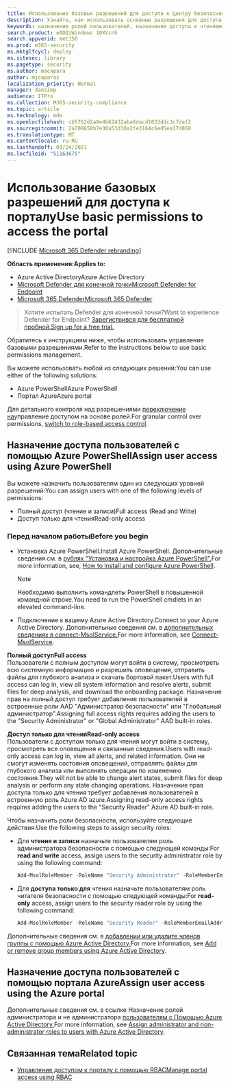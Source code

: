 ```yaml
---
title: Использование базовых разрешений для доступа к Центру безопасности Защитника Майкрософт
description: Узнайте, как использовать основные разрешения для доступа к порталу Microsoft Defender для конечных точек.
keywords: назначение ролей пользователей, назначение доступа к чтением и записи, назначение доступа только для чтения, пользователя, ролей пользователей, ролей
search.product: eADQiWindows 10XVcnh
search.appverid: met150
ms.prod: m365-security
ms.mktglfcycl: deploy
ms.sitesec: library
ms.pagetype: security
ms.author: macapara
author: mjcaparas
localization_priority: Normal
manager: dansimp
audience: ITPro
ms.collection: M365-security-compliance
ms.topic: article
ms.technology: mde
ms.openlocfilehash: cb5762d2a9e4b62432aba6dacd1033ddc3c7daf2
ms.sourcegitcommit: 2a708650b7e30a53d10a2fe3164c6ed5ea37d868
ms.translationtype: MT
ms.contentlocale: ru-RU
ms.lasthandoff: 03/24/2021
ms.locfileid: "51163675"
---
```

# <a name="use-basic-permissions-to-access-the-portal"></a><span data-ttu-id="c98c4-104">Использование базовых разрешений для доступа к порталу</span><span class="sxs-lookup"><span data-stu-id="c98c4-104">Use basic permissions to access the portal</span></span>

[!INCLUDE [Microsoft 365 Defender rebranding](../../includes/microsoft-defender.md)]

<span data-ttu-id="c98c4-105">**Область применения:**</span><span class="sxs-lookup"><span data-stu-id="c98c4-105">**Applies to:**</span></span>
- <span data-ttu-id="c98c4-106">Azure Active Directory</span><span class="sxs-lookup"><span data-stu-id="c98c4-106">Azure Active Directory</span></span>
- [<span data-ttu-id="c98c4-107">Microsoft Defender для конечной точки</span><span class="sxs-lookup"><span data-stu-id="c98c4-107">Microsoft Defender for Endpoint</span></span>](https://go.microsoft.com/fwlink/p/?linkid=2154037)
- [<span data-ttu-id="c98c4-108">Microsoft 365 Defender</span><span class="sxs-lookup"><span data-stu-id="c98c4-108">Microsoft 365 Defender</span></span>](https://go.microsoft.com/fwlink/?linkid=2118804)

> <span data-ttu-id="c98c4-109">Хотите испытать Defender для конечной точки?</span><span class="sxs-lookup"><span data-stu-id="c98c4-109">Want to experience Defender for Endpoint?</span></span> [<span data-ttu-id="c98c4-110">Зарегистрився для бесплатной пробной.</span><span class="sxs-lookup"><span data-stu-id="c98c4-110">Sign up for a free trial.</span></span>](https://www.microsoft.com/microsoft-365/windows/microsoft-defender-atp?ocid=docs-wdatp-basicaccess-abovefoldlink)

<span data-ttu-id="c98c4-111">Обратитесь к инструкциям ниже, чтобы использовать управление базовыми разрешениями.</span><span class="sxs-lookup"><span data-stu-id="c98c4-111">Refer to the instructions below to use basic permissions management.</span></span>

<span data-ttu-id="c98c4-112">Вы можете использовать любой из следующих решений:</span><span class="sxs-lookup"><span data-stu-id="c98c4-112">You can use either of the following solutions:</span></span>
- <span data-ttu-id="c98c4-113">Azure PowerShell</span><span class="sxs-lookup"><span data-stu-id="c98c4-113">Azure PowerShell</span></span>
- <span data-ttu-id="c98c4-114">Портал Azure</span><span class="sxs-lookup"><span data-stu-id="c98c4-114">Azure portal</span></span>

<span data-ttu-id="c98c4-115">Для детального контроля над разрешениями [переключение на](rbac.md)управление доступом на основе ролей.</span><span class="sxs-lookup"><span data-stu-id="c98c4-115">For granular control over permissions, [switch to role-based access control](rbac.md).</span></span>

## <a name="assign-user-access-using-azure-powershell"></a><span data-ttu-id="c98c4-116">Назначение доступа пользователей с помощью Azure PowerShell</span><span class="sxs-lookup"><span data-stu-id="c98c4-116">Assign user access using Azure PowerShell</span></span>
<span data-ttu-id="c98c4-117">Вы можете назначить пользователям один из следующих уровней разрешений:</span><span class="sxs-lookup"><span data-stu-id="c98c4-117">You can assign users with one of the following levels of permissions:</span></span>
- <span data-ttu-id="c98c4-118">Полный доступ (чтение и записи)</span><span class="sxs-lookup"><span data-stu-id="c98c4-118">Full access (Read and Write)</span></span>
- <span data-ttu-id="c98c4-119">Доступ только для чтения</span><span class="sxs-lookup"><span data-stu-id="c98c4-119">Read-only access</span></span>

### <a name="before-you-begin"></a><span data-ttu-id="c98c4-120">Перед началом работы</span><span class="sxs-lookup"><span data-stu-id="c98c4-120">Before you begin</span></span>

- <span data-ttu-id="c98c4-121">Установка Azure PowerShell.</span><span class="sxs-lookup"><span data-stu-id="c98c4-121">Install Azure PowerShell.</span></span> <span data-ttu-id="c98c4-122">Дополнительные сведения см. в [рублях "Установка и настройка Azure PowerShell".](https://azure.microsoft.com/documentation/articles/powershell-install-configure/)</span><span class="sxs-lookup"><span data-stu-id="c98c4-122">For more information, see, [How to install and configure Azure PowerShell](https://azure.microsoft.com/documentation/articles/powershell-install-configure/).</span></span><br>

    > [!NOTE]
    > <span data-ttu-id="c98c4-123">Необходимо выполнить командлеты PowerShell в повышенной командной строке.</span><span class="sxs-lookup"><span data-stu-id="c98c4-123">You need to run the PowerShell cmdlets in an elevated command-line.</span></span>

- <span data-ttu-id="c98c4-124">Подключение к вашему Azure Active Directory.</span><span class="sxs-lookup"><span data-stu-id="c98c4-124">Connect to your Azure Active Directory.</span></span> <span data-ttu-id="c98c4-125">Дополнительные сведения см. в [дополнительных сведениях в connect-MsolService.](https://docs.microsoft.com/powershell/module/msonline/connect-msolservice?view=azureadps-1.0&preserve-view=true)</span><span class="sxs-lookup"><span data-stu-id="c98c4-125">For more information, see [Connect-MsolService](https://docs.microsoft.com/powershell/module/msonline/connect-msolservice?view=azureadps-1.0&preserve-view=true).</span></span>

<span data-ttu-id="c98c4-126">**Полный доступ**</span><span class="sxs-lookup"><span data-stu-id="c98c4-126">**Full access**</span></span> <br>
<span data-ttu-id="c98c4-127">Пользователи с полным доступом могут войти в систему, просмотреть всю системную информацию и разрешить оповещения, отправить файлы для глубокого анализа и скачать бортовой пакет.</span><span class="sxs-lookup"><span data-stu-id="c98c4-127">Users with full access can log in, view all system information and resolve alerts, submit files for deep analysis, and download the onboarding package.</span></span>
<span data-ttu-id="c98c4-128">Назначение прав на полный доступ требует добавления пользователей в встроенные роли AAD "Администратор безопасности" или "Глобальный администратор".</span><span class="sxs-lookup"><span data-stu-id="c98c4-128">Assigning full access rights requires adding the users to the "Security Administrator" or "Global Administrator" AAD built-in roles.</span></span>

<span data-ttu-id="c98c4-129">**Доступ только для чтения**</span><span class="sxs-lookup"><span data-stu-id="c98c4-129">**Read-only access**</span></span> <br>
<span data-ttu-id="c98c4-130">Пользователи с доступом только для чтения могут войти в систему, просмотреть все оповещения и связанные сведения.</span><span class="sxs-lookup"><span data-stu-id="c98c4-130">Users with read-only access can log in, view all alerts, and related information.</span></span>
<span data-ttu-id="c98c4-131">Они не смогут изменять состояния оповещений, отправлять файлы для глубокого анализа или выполнять операции по изменению состояния.</span><span class="sxs-lookup"><span data-stu-id="c98c4-131">They will not be able to change alert states, submit files for deep analysis or perform any state changing operations.</span></span>
<span data-ttu-id="c98c4-132">Назначение прав доступа только для чтения требует добавления пользователей в встроенную роль Azure AD azure.</span><span class="sxs-lookup"><span data-stu-id="c98c4-132">Assigning read-only access rights requires adding the users to the "Security Reader" Azure AD built-in role.</span></span>

<span data-ttu-id="c98c4-133">Чтобы назначить роли безопасности, используйте следующие действия:</span><span class="sxs-lookup"><span data-stu-id="c98c4-133">Use the following steps to assign security roles:</span></span>

- <span data-ttu-id="c98c4-134">Для **чтения и записи** назначьте пользователям роль администратора безопасности с помощью следующей команды:</span><span class="sxs-lookup"><span data-stu-id="c98c4-134">For **read and write** access, assign users to the security administrator role by using the following command:</span></span>

  ```PowerShell
  Add-MsolRoleMember -RoleName "Security Administrator" -RoleMemberEmailAddress "secadmin@Contoso.onmicrosoft.com"
  ```
  
- <span data-ttu-id="c98c4-135">Для **доступа только для** чтения назначьте пользователям роль читателя безопасности с помощью следующей команды:</span><span class="sxs-lookup"><span data-stu-id="c98c4-135">For **read-only** access, assign users to the security reader role by using the following command:</span></span>

  ```PowerShell
  Add-MsolRoleMember -RoleName "Security Reader" -RoleMemberEmailAddress "reader@Contoso.onmicrosoft.com"
  ```

<span data-ttu-id="c98c4-136">Дополнительные сведения см. в [добавлении или удалите членов группы с помощью Azure Active Directory.](https://docs.microsoft.com/azure/active-directory/fundamentals/active-directory-groups-members-azure-portal)</span><span class="sxs-lookup"><span data-stu-id="c98c4-136">For more information, see [Add or remove group members using Azure Active Directory](https://docs.microsoft.com/azure/active-directory/fundamentals/active-directory-groups-members-azure-portal).</span></span>

## <a name="assign-user-access-using-the-azure-portal"></a><span data-ttu-id="c98c4-137">Назначение доступа пользователей с помощью портала Azure</span><span class="sxs-lookup"><span data-stu-id="c98c4-137">Assign user access using the Azure portal</span></span>

<span data-ttu-id="c98c4-138">Дополнительные сведения см. в ссылке Назначение ролей администратора и не администратора [пользователям с Помощью Azure Active Directory.](https://docs.microsoft.com/azure/active-directory/fundamentals/active-directory-users-assign-role-azure-portal)</span><span class="sxs-lookup"><span data-stu-id="c98c4-138">For more information, see [Assign administrator and non-administrator roles to users with Azure Active Directory](https://docs.microsoft.com/azure/active-directory/fundamentals/active-directory-users-assign-role-azure-portal).</span></span>

## <a name="related-topic"></a><span data-ttu-id="c98c4-139">Связанная тема</span><span class="sxs-lookup"><span data-stu-id="c98c4-139">Related topic</span></span>

- [<span data-ttu-id="c98c4-140">Управление доступом к порталу с помощью RBAC</span><span class="sxs-lookup"><span data-stu-id="c98c4-140">Manage portal access using RBAC</span></span>](rbac.md)
